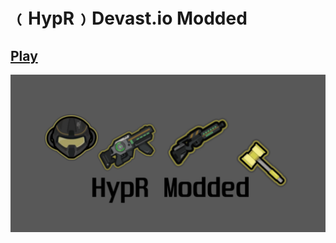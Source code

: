# ﹙HypR﹚Devast.io Modded
## <a href="https://devastmod.github.io/" class="button big">Play</a>
![DevastMod.github.io](https://raw.githubusercontent.com/DevastMod/DevastMod.github.io/main/img/HypR-Modded-Github.png)
